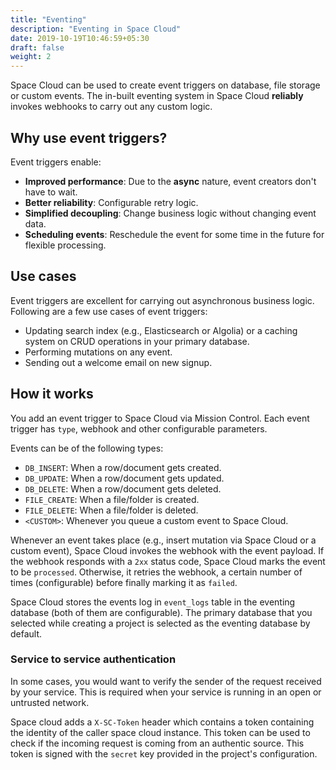 ```yaml
---
title: "Eventing"
description: "Eventing in Space Cloud"
date: 2019-10-19T10:46:59+05:30
draft: false
weight: 2
---
```


Space Cloud can be used to create event triggers on database, file storage or custom events. The in-built eventing system in Space Cloud **reliably** invokes webhooks to carry out any custom logic.

## Why use event triggers?

Event triggers enable:

- **Improved performance**: Due to the **async** nature, event creators don't have to wait. 
- **Better reliability**: Configurable retry logic.
- **Simplified decoupling**: Change business logic without changing event data. 
- **Scheduling events**: Reschedule the event for some time in the future for flexible processing.

## Use cases

Event triggers are excellent for carrying out asynchronous business logic. Following are a few use cases of event triggers:

- Updating search index (e.g., Elasticsearch or Algolia) or a caching system on CRUD operations in your primary database.
- Performing mutations on any event.
- Sending out a welcome email on new signup.


## How it works

You add an event trigger to Space Cloud via Mission Control. Each event trigger has `type`, webhook and other configurable parameters.

Events can be of the following types:

- `DB_INSERT`: When a row/document gets created.
- `DB_UPDATE`: When a row/document gets updated.
- `DB_DELETE`: When a row/document gets deleted.
- `FILE_CREATE`: When a file/folder is created.
- `FILE_DELETE`: When a file/folder is deleted.
- `<CUSTOM>`: Whenever you queue a custom event to Space Cloud.

Whenever an event takes place (e.g., insert mutation via Space Cloud or a custom event), Space Cloud invokes the webhook with the event payload. If the webhook responds with a `2xx` status code, Space Cloud marks the event to be `processed`. Otherwise, it retries the webhook, a certain number of times (configurable) before finally marking it as `failed`. 

Space Cloud stores the events log in `event_logs` table in the eventing database (both of them are configurable). The primary database that you selected while creating a project is selected as the eventing database by default.

### Service to service authentication

In some cases, you would want to verify the sender of the request received by your service. This is required when your service is running in an open or untrusted network.

Space cloud adds a `X-SC-Token` header which contains a token containing the identity of the caller space cloud instance. This token can be used to check if the incoming request is coming from an authentic source. This token is signed with the `secret` key provided in the project's configuration.